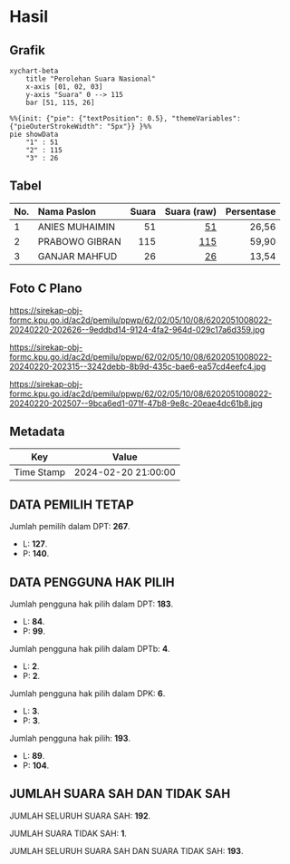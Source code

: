 # Hasil

## Grafik

```mermaid
xychart-beta
    title "Perolehan Suara Nasional"
    x-axis [01, 02, 03]
    y-axis "Suara" 0 --> 115
    bar [51, 115, 26]
```

```mermaid
%%{init: {"pie": {"textPosition": 0.5}, "themeVariables": {"pieOuterStrokeWidth": "5px"}} }%%
pie showData
    "1" : 51
    "2" : 115
    "3" : 26
```

## Tabel

| No. | Nama Paslon    | Suara | Suara (raw) | Persentase |
|:--- |:-------------- | -----:| -----------:| ----------:|
| 1   | ANIES MUHAIMIN | 51    | [51][p-1]   | 26,56      |
| 2   | PRABOWO GIBRAN | 115   | [115][p-2]  | 59,90      |
| 3   | GANJAR MAHFUD  | 26    | [26][p-3]   | 13,54      |


[p-1]: https://github.com/gigit-pemilu/pemilu-2024/blob/main/pilpres/hitung-suara/sub/62-kalimantan-tengah/sub/02-kotawaringin-timur/sub/05-baamang/sub/1008-baamang-barat/sub/022-tps/sub/paslon-1.txt
[p-2]: https://github.com/gigit-pemilu/pemilu-2024/blob/main/pilpres/hitung-suara/sub/62-kalimantan-tengah/sub/02-kotawaringin-timur/sub/05-baamang/sub/1008-baamang-barat/sub/022-tps/sub/paslon-2.txt
[p-3]: https://github.com/gigit-pemilu/pemilu-2024/blob/main/pilpres/hitung-suara/sub/62-kalimantan-tengah/sub/02-kotawaringin-timur/sub/05-baamang/sub/1008-baamang-barat/sub/022-tps/sub/paslon-3.txt

## Foto C Plano

https://sirekap-obj-formc.kpu.go.id/ac2d/pemilu/ppwp/62/02/05/10/08/6202051008022-20240220-202626--9eddbd14-9124-4fa2-964d-029c17a6d359.jpg

https://sirekap-obj-formc.kpu.go.id/ac2d/pemilu/ppwp/62/02/05/10/08/6202051008022-20240220-202315--3242debb-8b9d-435c-bae6-ea57cd4eefc4.jpg

https://sirekap-obj-formc.kpu.go.id/ac2d/pemilu/ppwp/62/02/05/10/08/6202051008022-20240220-202507--9bca6ed1-071f-47b8-9e8c-20eae4dc61b8.jpg


## Metadata

| Key        | Value               |
| ---------- | ------------------- |
| Time Stamp | 2024-02-20 21:00:00 |


## DATA PEMILIH TETAP

Jumlah pemilih dalam DPT: **267**.
 * L: **127**.
 * P: **140**.

## DATA PENGGUNA HAK PILIH

Jumlah pengguna hak pilih dalam DPT: **183**.
 * L: **84**.
 * P: **99**.

Jumlah pengguna hak pilih dalam DPTb: **4**.
 * L: **2**.
 * P: **2**.

Jumlah pengguna hak pilih dalam DPK: **6**.
 * L: **3**.
 * P: **3**.

Jumlah pengguna hak pilih: **193**.
 * L: **89**.
 * P: **104**.

## JUMLAH SUARA SAH DAN TIDAK SAH

JUMLAH SELURUH SUARA SAH: **192**.

JUMLAH SUARA TIDAK SAH: **1**.

JUMLAH SELURUH SUARA SAH DAN SUARA TIDAK SAH: **193**.



